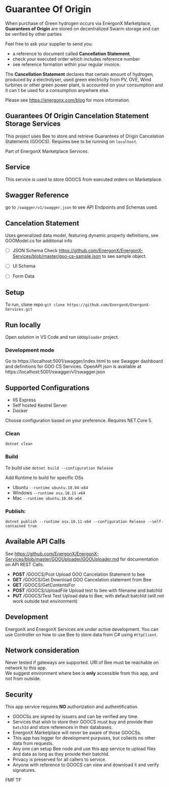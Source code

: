﻿# Guarantee Of Origin 
When purchase of Green hydrogen occurs via EnergonX Marketplace, 
**Guarantees of Origin** are stored on decentralized Swarm storage and can be verified by other parties

Feel free to ask your supplier to send you:
- a reference to document called **Cancellation Statement**,
- check your executed order which includes reference number 
- see reference formation within your regular invoice.

The **Cancellation Statement** declares that certain amount of hydrogen, produced by a electrolyser,
used green electricity from PV, OVE, Wind turbines or other green power plant, is accounted on your 
consumption and it can´t be used for a consumption anywhere else.

Please see https://energonx.com/blog for more information. 

## Guarantees Of Origin Cancelation Statement Storage Services
This project uses Bee to store and retrieve Guarantees of Origin Cancelation Statements (GOOCS). 
Requires bee to be running on `localhost`.

Part of EnergonX Marketplace Services. 

## Service 
This service is used to store GOOCS from executed orders on Marketplace.

## Swagger Reference 
go to `/swagger/v1/swagger.json` to see API Endpoints and Schemas used.


## Cancelation Statement
Uses generalized data model, featuring dynamic property definitions, see GOOModel.cs for additional info  
- [ ] JSON Schema
     Check https://github.com/EnergonX/EnergonX-Services/blob/master/goo-cs-sample.json to see sample object. 
- [ ] UI Schema
- [ ] Form Data


## Setup
To run, clone repo
`git clone https://github.com/EnergonX/EnergonX-Services.git`

## Run locally 
Open solution in VS Code and run `GOOUploader` project.

### Development mode 
Go to https://localhost:5001/swagger/index.html to see Swagger dashboard and definitions for GOO CS Services. 
OpenAPI json is available at https://localhost:5001/swagger/v1/swagger.json  

## Supported Configurations
- IIS Express
- Self hosted Kestrel Server
- Docker 

Choose configuration based on your preference. Requires NET.Core 5. 

### Clean
`dotnet clean`

### Build 
To build use  `dotnet build --configuration Release`

Add Runtime to build for specific OSs
- Ubuntu  `--runtime ubuntu.18.04-x64`
- Windows `--runtime osx.10.11-x64`
- Mac     `--runtime ubuntu.18.04-x64`

### Publish:
`dotnet publish --runtime osx.10.11-x64 --configuration Release --self-contained true`

## Available API Calls
See https://github.com/EnergonX/EnergonX-Services/blob/master/GOOUploader/GOOUploader.md for documentation on API REST Calls. 

- **POST** ​/GOOCS​/Post
Upload GOO Cancelation Statement to bee
- **GET** ​/GOOCS​/Get
Download GOO Cancelation statement from Bee
- **GET** ​/GOOCS​/GetContentsFor
- **POST** ​/GOOCS​/UploadFile
Upload text to bee with filename and batchId
- **PUT** ​/GOOCS​/Test 
Test Upload data to Bee, with default batchId (will not work outside test environment)

## Development 
EnergonX and EnergonX Services are under active development. 
You can use Controller on how to use Bee to store data from C# using `HttpClient`. 

## Network consideration
Never tested if gateways are supported. URI of Bee must be reachable on network to this app.  
We suggest environment where bee is **only** accessible from this app, and not from outside. 

## Security 
This app service requires **NO** authorization and authentification. 
- GOOCSs are signed by issuers and can be verified any time. 
- Services that wish to store their GOOCS must buy and provide their `batchId` and store references in their databases. 
- EnergonX Marketplace will never be aware of those GOOCSs. 
- This app has logger for development purpuses, but collects no other data from requests. 
- Any one can setup Bee node and use this app service to upload files and data as long as they provide their batchId. 
- Privacy is preserved for all callers to service.
- Anyone with reference to GOOCS can view and download it and verify signatures.  

FMF TF